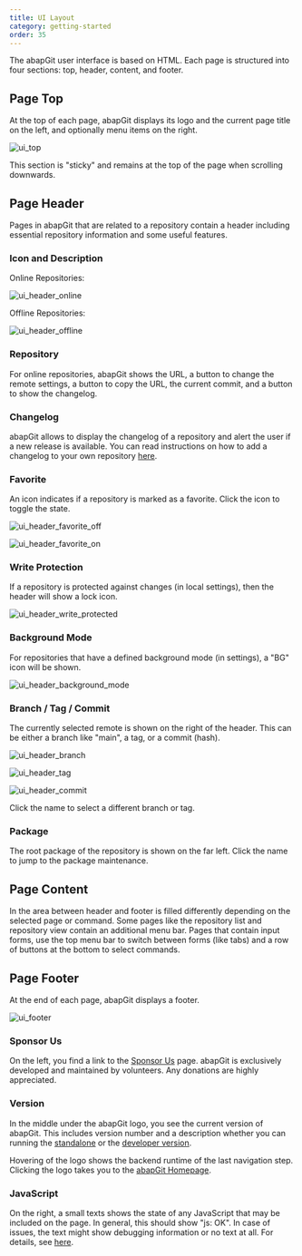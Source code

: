 ```yaml
---
title: UI Layout
category: getting-started
order: 35
---
```


The abapGit user interface is based on HTML. Each page is structured into four sections: top, header, content, and footer.

## Page Top

At the top of each page, abapGit displays its logo and the current page title on the left, and optionally menu items on the right.

![ui_top](/img/ui_top.png)

This section is "sticky" and remains at the top of the page when scrolling downwards.

## Page Header

Pages in abapGit that are related to a repository contain a header including essential repository information and some useful features.

### Icon and Description

Online Repositories:

![ui_header_online](/img/ui_header_online.png)

Offline Repositories:

![ui_header_offline](/img/ui_header_offline.png)

### Repository 

For online repositories, abapGit shows the URL, a button to change the remote settings, a button to copy the URL, the current commit, and a button to show the changelog.

### Changelog

abapGit allows to display the changelog of a repository and alert the user if a new release is available. You can read instructions on how to add a changelog to your own repository [here](/development-guide/read-first/changelog.md).

### Favorite

An icon indicates if a repository is marked as a favorite. Click the icon to toggle the state.

![ui_header_favorite_off](/img/ui_header_favorite_off.png)

![ui_header_favorite_on](/img/ui_header_favorite_on.png)

### Write Protection

If a repository is protected against changes (in local settings), then the header will show a lock icon.

![ui_header_write_protected](/img/ui_header_write_protected.png)

### Background Mode

For repositories that have a defined background mode (in settings), a "BG" icon will be shown.

![ui_header_background_mode](/img/ui_header_background_mode.png)

### Branch / Tag / Commit

The currently selected remote is shown on the right of the header. This can be either a branch like "main", a tag, or a commit (hash). 

![ui_header_branch](/img/ui_header_branch.png)

![ui_header_tag](/img/ui_header_tag.png)

![ui_header_commit](/img/ui_header_commit.png)

Click the name to select a different branch or tag.

### Package

The root package of the repository is shown on the far left. Click the name to jump to the package maintenance. 

## Page Content

In the area between header and footer is filled differently depending on the selected page or command. Some pages like the repository list and repository view contain an additional menu bar. Pages that contain input forms, use the top menu bar to switch between forms (like tabs) and a row of buttons at the bottom to select commands.

## Page Footer

At the end of each page, abapGit displays a footer.

![ui_footer](/img/ui_footer.png)

### Sponsor Us

On the left, you find a link to the [Sponsor Us](https://abapgit.org/sponsor.html) page. abapGit is exclusively developed and maintained by volunteers. Any donations are highly appreciated.

### Version

In the middle under the abapGit logo, you see the current version of abapGit. This includes version number and a description whether you can running the [standalone](/user-guide/getting-started/install.html#install-standalone-version) or the [developer version](/user-guide/getting-started/install.html#install-developer-version).

Hovering of the logo shows the backend runtime of the last navigation step. Clicking the logo takes you to the [abapGit Homepage](https://abapgit.org/).

### JavaScript

On the right, a small texts shows the state of any JavaScript that may be included on the page. In general, this should show "js: OK". In case of issues, the text might show debugging information or no text at all. For details, see [here](/development-guide/user-interface/developing-ui-js.md).
